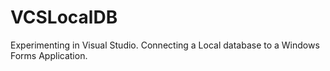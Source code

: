 # VCSLocalDB
 
Experimenting in Visual Studio. Connecting a Local database to a Windows Forms Application.
